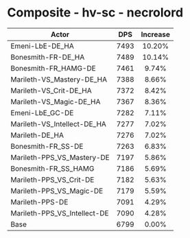 # Composite - hv-sc - necrolord
| Actor | DPS | Increase |
|---|:---:|:---:|
|Emeni-LbE-DE_HA|7493|10.20%|
|Bonesmith-FR-DE_HA|7489|10.14%|
|Bonesmith-FR_HAMG-DE|7461|9.74%|
|Marileth-VS_Mastery-DE_HA|7388|8.66%|
|Marileth-VS_Crit-DE_HA|7372|8.42%|
|Marileth-VS_Magic-DE_HA|7367|8.36%|
|Emeni-LbE_GC-DE|7282|7.11%|
|Marileth-VS_Intellect-DE_HA|7277|7.02%|
|Marileth-DE_HA|7276|7.02%|
|Bonesmith-FR_SS-DE|7263|6.83%|
|Marileth-PPS_VS_Mastery-DE|7197|5.86%|
|Bonesmith-FR_SS_HAMG|7186|5.69%|
|Marileth-PPS_VS_Crit-DE|7182|5.63%|
|Marileth-PPS_VS_Magic-DE|7179|5.59%|
|Marileth-PPS-DE|7091|4.29%|
|Marileth-PPS_VS_Intellect-DE|7090|4.28%|
|Base|6799|0.00%|
